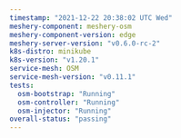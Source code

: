 ```yaml
---
timestamp: "2021-12-22 20:38:02 UTC Wed"
meshery-component: meshery-osm
meshery-component-version: edge
meshery-server-version: "v0.6.0-rc-2"
k8s-distro: minikube
k8s-version: "v1.20.1"
service-mesh: OSM
service-mesh-version: "v0.11.1"
tests:
  osm-bootstrap: "Running"
  osm-controller: "Running"
  osm-injector: "Running"
overall-status: "passing"
---
```

